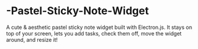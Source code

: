 # -Pastel-Sticky-Note-Widget
A cute &amp; aesthetic pastel sticky note widget built with Electron.js. It stays on top of your screen, lets you add tasks, check them off, move the widget around, and resize it!
